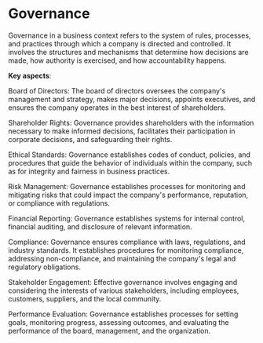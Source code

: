 # Governance

Governance in a business context refers to the system of rules, processes, and practices through which a company is directed and controlled. It involves the structures and mechanisms that determine how decisions are made, how authority is exercised, and how accountability happens.

**Key aspects**:

Board of Directors: The board of directors oversees the company's management and strategy, makes major decisions, appoints executives, and ensures the company operates in the best interest of shareholders.

Shareholder Rights: Governance provides shareholders with the information necessary to make informed decisions, facilitates their participation in corporate decisions, and safeguarding their rights.

Ethical Standards: Governance establishes codes of conduct, policies, and procedures that guide the behavior of individuals within the company, such as for integrity and fairness in business practices.

Risk Management: Governance establishes processes for monitoring and mitigating risks that could impact the company's performance, reputation, or compliance with regulations.

Financial Reporting: Governance establishes systems for internal control, financial auditing, and disclosure of relevant information.

Compliance: Governance ensures compliance with laws, regulations, and industry standards. It establishes procedures for monitoring compliance, addressing non-compliance, and maintaining the company's legal and regulatory obligations.

Stakeholder Engagement: Effective governance involves engaging and considering the interests of various stakeholders, including employees, customers, suppliers, and the local community.

Performance Evaluation: Governance establishes processes for setting goals, monitoring progress,  assessing outcomes, and evaluating the performance of the board, management, and the organization.
